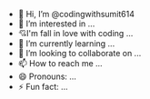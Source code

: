 - 👋 Hi, I’m @codingwithsumit614
- 👀 I’m interested in ...
- 💘I'm fall in love with coding ...
- 🌱 I’m currently learning ...
- 💞️ I’m looking to collaborate on ...
- 📫 How to reach me ...
- 😄 Pronouns: ...
- ⚡ Fun fact: ...

<!---
codingwithsumit614/codingwithsumit614 is a ✨ special ✨ repository because its `README.md` (this file) appears on your GitHub profile.
You can click the Preview link to take a look at your changes.
--->

